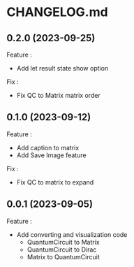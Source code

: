# CHANGELOG.md

## 0.2.0 (2023-09-25)

Feature :
* Add let result state show option


Fix :
* Fix QC to Matrix matrix order



## 0.1.0 (2023-09-12)

Feature :

- Add caption to matrix
- Add Save Image feature

Fix :

- Fix QC to matrix to expand

## 0.0.1 (2023-09-05)

Feature :

- Add converting and visualization code
  - QuantumCircuit to Matrix
  - QuantumCircuit to Dirac
  - Matrix to QuantumCircuit
